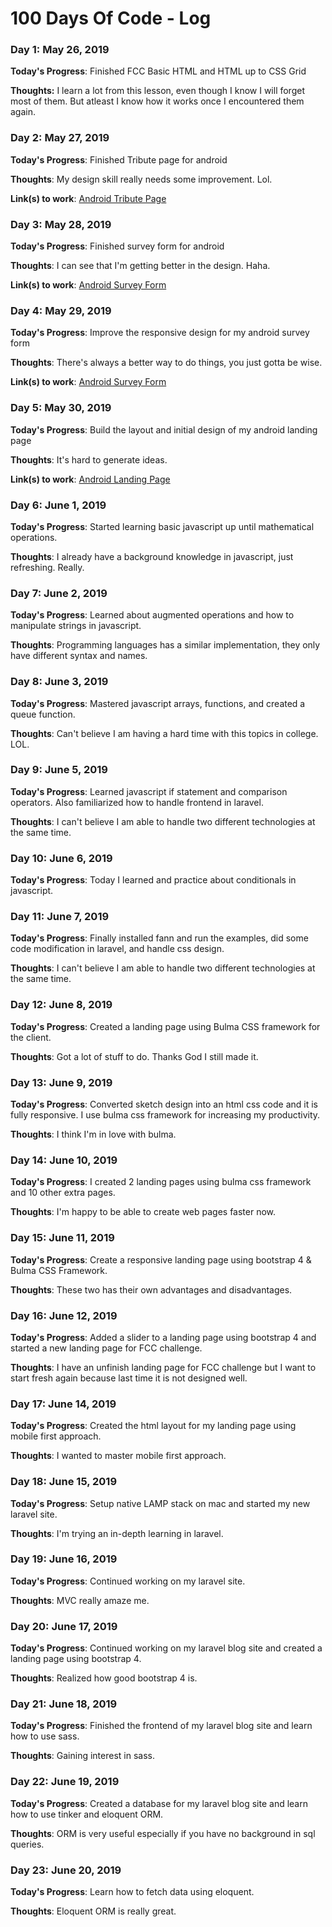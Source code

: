 # 100 Days Of Code - Log

### Day 1: May 26, 2019

**Today's Progress**: Finished FCC Basic HTML and HTML up to CSS Grid

**Thoughts:** I learn a lot from this lesson, even though I know I will forget most of them. But atleast I know how it works once I encountered them again.

### Day 2: May 27, 2019

**Today's Progress**: Finished Tribute page for android

**Thoughts**: My design skill really needs some improvement. Lol.

**Link(s) to work**: [Android Tribute Page](https://johnfrail.github.io/android-tribute-page/)

### Day 3: May 28, 2019

**Today's Progress**: Finished survey form for android

**Thoughts**: I can see that I'm getting better in the design. Haha.

**Link(s) to work**: [Android Survey Form](https://johnfrail.github.io/android-survey-form/)

### Day 4: May 29, 2019

**Today's Progress**: Improve the responsive design for my android survey form

**Thoughts**: There's always a better way to do things, you just gotta be wise.

**Link(s) to work**: [Android Survey Form](https://johnfrail.github.io/android-survey-form/)

### Day 5: May 30, 2019

**Today's Progress**: Build the layout and initial design of my android landing page

**Thoughts**: It's hard to generate ideas.

**Link(s) to work**: [Android Landing Page](https://codepen.io/johnfrail/pen/BeqMeR)

### Day 6: June 1, 2019

**Today's Progress**: Started learning basic javascript up until mathematical operations.

**Thoughts**: I already have a background knowledge in javascript, just refreshing. Really.

### Day 7: June 2, 2019

**Today's Progress**: Learned about augmented operations and how to manipulate strings in javascript.

**Thoughts**: Programming languages has a similar implementation, they only have different syntax and names.

### Day 8: June 3, 2019

**Today's Progress**: Mastered javascript arrays, functions, and created a queue function.

**Thoughts**: Can't believe I am having a hard time with this topics in college. LOL.

### Day 9: June 5, 2019

**Today's Progress**: Learned javascript if statement and comparison operators. Also familiarized how to handle frontend in laravel.

**Thoughts**: I can't believe I am able to handle two different technologies at the same time.

### Day 10: June 6, 2019

**Today's Progress**: Today I learned and practice about conditionals in javascript.


### Day 11: June 7, 2019

**Today's Progress**: Finally installed fann and run the examples, did some code modification in laravel, and handle css design.

**Thoughts**: I can't believe I am able to handle two different technologies at the same time.

### Day 12: June 8, 2019

**Today's Progress**: Created a landing page using Bulma CSS framework for the client.

**Thoughts**: Got a lot of stuff to do. Thanks God I still made it.

### Day 13: June 9, 2019

**Today's Progress**: Converted sketch design into an html css code and it is fully responsive. I use bulma css framework for increasing my productivity.

**Thoughts**: I think I'm in love with bulma.

### Day 14: June 10, 2019

**Today's Progress**: I created 2 landing pages using bulma css framework and 10 other extra pages.

**Thoughts**: I'm happy to be able to create web pages faster now.

### Day 15: June 11, 2019

**Today's Progress**: Create a responsive landing page using bootstrap 4 & Bulma CSS Framework.

**Thoughts**: These two has their own advantages and disadvantages.

### Day 16: June 12, 2019

**Today's Progress**: Added a slider to a landing page using bootstrap 4 and started a new landing page for FCC challenge.

**Thoughts**: I have an unfinish landing page for FCC challenge but I want to start fresh again because last time it is not designed well.

### Day 17: June 14, 2019

**Today's Progress**: Created the html layout for my landing page using mobile first approach.

**Thoughts**: I wanted to master mobile first approach.

### Day 18: June 15, 2019

**Today's Progress**: Setup native LAMP stack on mac and started my new laravel site.

**Thoughts**: I'm trying an in-depth learning in laravel.

### Day 19: June 16, 2019

**Today's Progress**: Continued working on my laravel site.

**Thoughts**: MVC really amaze me.

### Day 20: June 17, 2019

**Today's Progress**: Continued working on my laravel blog site and created a landing page using bootstrap 4.

**Thoughts**: Realized how good bootstrap 4 is.

### Day 21: June 18, 2019

**Today's Progress**: Finished the frontend of my laravel blog site and learn how to use sass.

**Thoughts**: Gaining interest in sass.

### Day 22: June 19, 2019

**Today's Progress**: Created a database for my laravel blog site and learn how to use tinker and eloquent ORM.

**Thoughts**: ORM is very useful especially if you have no background in sql queries.

### Day 23: June 20, 2019

**Today's Progress**: Learn how to fetch data using eloquent.

**Thoughts**: Eloquent ORM is really great.
